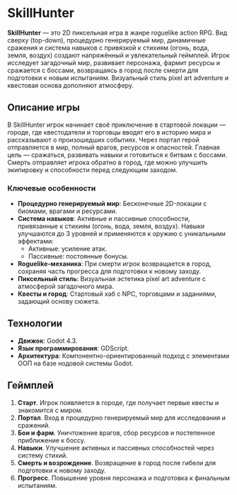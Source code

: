 # SkillHunter


**SkillHunter** — это 2D пиксельная игра в жанре roguelike action RPG. Вид сверху (top-down), процедурно генерируемый мир, динамичные сражения и система навыков с привязкой к стихиям (огонь, вода, земля, воздух) создают напряжённый и увлекательный геймплей. Игрок исследует загадочный мир, развивает персонажа, фармит ресурсы и сражается с боссами, возвращаясь в город после смерти для подготовки к новым испытаниям. Визуальный стиль pixel art adventure и квестовая основа дополняют атмосферу.

## Описание игры

В SkillHunter игрок начинает своё приключение в стартовой локации — городе, где квестодатели и торговцы вводят его в историю мира и рассказывают о произошедших событиях. Через портал герой отправляется в мир, полный врагов, ресурсов и опасностей. Главная цель — сражаться, развивать навыки и готовиться к битвам с боссами. Смерть отправляет игрока обратно в город, где можно улучшить экипировку и способности перед следующим заходом.

### Ключевые особенности
- **Процедурно генерируемый мир**: Бесконечные 2D-локации с биомами, врагами и ресурсами.
- **Система навыков**: Активные и пассивные способности, привязанные к стихиям (огонь, вода, земля, воздух). Навыки улучшаются до 3 уровней и применяются к оружию с уникальными эффектами:
  - Активные: усиление атак.
  - Пассивные: постоянные бонусы.
- **Roguelike-механика**: При смерти игрок возвращается в город, сохраняя часть прогресса для подготовки к новому заходу.
- **Пиксельный стиль**: Визуальная эстетика pixel art adventure с атмосферой загадочного мира.
- **Квесты и город**: Стартовый хаб с NPC, торговцами и заданиями, задающий основу сюжета.

## Технологии
- **Движок**: Godot 4.3.
- **Язык программирования**: GDScript.
- **Архитектура**: Компонентно-ориентированный подход с элементами ООП на базе нодовой системы Godot.

## Геймплей
1. **Старт**. Игрок появляется в городе, где получает первые квесты и знакомится с миром.
2. **Портал**. Вход в процедурно генерируемый мир для исследования и сражений.
3. **Бои и фарм**. Уничтожение врагов, сбор ресурсов и постепенное приближение к боссу.
4. **Навыки**. Улучшение активных и пассивных способностей через систему стихий.
5. **Смерть и возрождение**. Возвращение в город после гибели для подготовки к новому заходу.
6. **Прогресс**. Повышение уровня персонажа и подготовка к финальным испытаниям.
